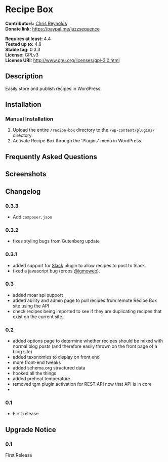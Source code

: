 # Recipe Box #
**Contributors:**      [Chris Reynolds](https://chrisreynolds.io)  
**Donate link:**       https://paypal.me/jazzsequence  

**Requires at least:** 4.4  
**Tested up to:**      4.8  
**Stable tag:**        0.3.3  
**License:**           GPLv3  
**License URI:**       http://www.gnu.org/licenses/gpl-3.0.html

## Description ##

Easily store and publish recipes in WordPress.

## Installation ##

### Manual Installation ###

1. Upload the entire `/recipe-box` directory to the `/wp-content/plugins/` directory.
2. Activate Recipe Box through the 'Plugins' menu in WordPress.

## Frequently Asked Questions ##


## Screenshots ##


## Changelog ##

### 0.3.3 ### 
* Add `composer.json`

### 0.3.2 ###
* fixes styling bugs from Gutenberg update

### 0.3.1 ###
* added support for [Slack](https://wordpress.org/plugins/slack/) plugin to allow recipes to post to Slack.
* fixed a javascript bug (props [@igmoweb](https://github.com/igmoweb)).

### 0.3 ###
* added moar api support
* added ability and admin page to pull recipes from remote Recipe Box site using the API
* check recipes being imported to see if they are duplicating recipes that exist on the current site.

### 0.2 ###
* added options page to determine whether recipes should be mixed with normal blog posts (and therefore easily thrown on the front page of a blog site)
* added taxonomies to display on front end
* more front-end tweaks
* added schema.org structured data
* hooked all the things
* added preheat temperature
* removed tgm plugin activation for REST API now that API is in core
*

### 0.1 ###
* First release

## Upgrade Notice ##

### 0.1 ###
First Release
